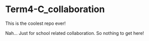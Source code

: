 Term4-C_collaboration
=====================
This is the coolest repo ever!

Nah... Just for school related collaboration. So nothing to get here!
